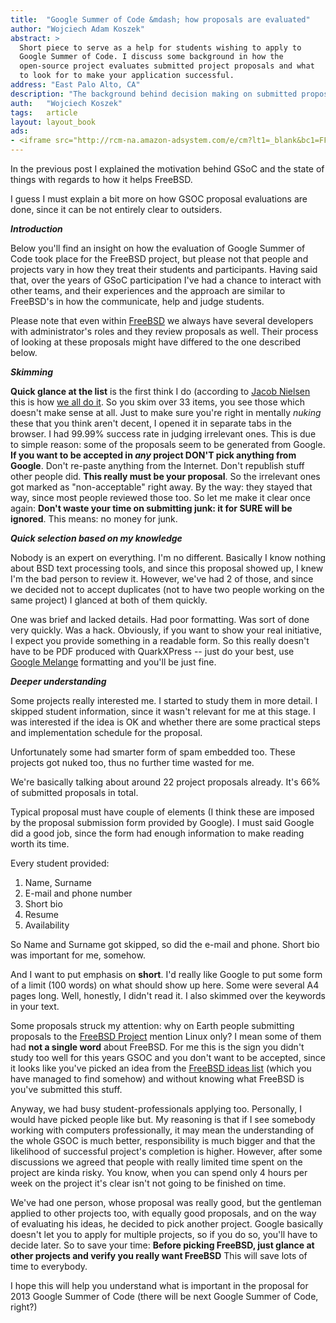 ```yaml
---
title:	"Google Summer of Code &mdash; how proposals are evaluated"
author: "Wojciech Adam Koszek"
abstract: >
  Short piece to serve as a help for students wishing to apply to
  Google Summer of Code. I discuss some background in how the
  open-source project evaluates submitted project proposals and what
  to look for to make your application successful.
address: "East Palo Alto, CA"
description: "The background behind decision making on submitted proposals during Google Summer of Code."
auth:	"Wojciech Koszek"
tags:	article
layout: layout_book
ads:
- <iframe src="http://rcm-na.amazon-adsystem.com/e/cm?lt1=_blank&bc1=FFFFFF&IS2=1&npa=1&bg1=FFFFFF&fc1=000000&lc1=FF0000&t=wkoszek-20&o=1&p=8&l=as4&m=amazon&f=ifr&ref=ss_til&asins=031609997X" style="width:120px;height:240px;" scrolling="no" marginwidth="0" marginheight="0" frameborder="0"></iframe>
---
```


In the previous post I explained the motivation behind GSoC and the state of
things with regards to how it helps FreeBSD.

I guess I must explain a bit more on how GSOC proposal evaluations are done,
since it can be not entirely clear to outsiders.

***Introduction***

Below you'll find an insight on how the evaluation of Google Summer of Code
took place for the FreeBSD project, but please not that people and projects
vary in how they treat their students and participants. Having said that,
over the years of GSoC participation I've had a chance to interact with
other teams, and their experiences and the approach are similar to FreeBSD's
in how the communicate, help and judge students.

Please note that even within [FreeBSD](http://www.freebsd.org) we always have several
developers with administrator's roles and they review proposals as well.
Their process of looking at these proposals might have differed to the one
described below.

***Skimming***

**Quick glance at the list** is the first think I do (according to [Jacob
Nielsen](http://www.useit.com) this is how [we all do
it](http://www.useit.com/alertbox/9710a.html). So you skim over 33 items,
you see those which doesn't make sense at all. Just to make sure you're
right in mentally *nuking* these that you think aren't decent, I opened it
in separate tabs in the browser. I had 99.99% success rate in judging
irrelevant ones. This is due to simple reason: some of the proposals seem to
be generated from Google. **If you want to be accepted in ***any*** project
DON'T pick anything from Google**. Don't re-paste anything from the Internet.
Don't republish stuff other people did. **This really must be your
proposal**. So the irrelevant ones got marked as "non-acceptable" right
away. By the way: they stayed that way, since most people reviewed those
too. So let me make it clear once again: **Don't waste your time on
submitting junk: it for SURE will be ignored**. This means: no money for
junk.

***Quick selection based on my knowledge***

Nobody is an expert on everything. I'm no different. Basically I know
nothing about BSD text processing tools, and since this proposal showed up,
I knew I'm the bad person to review it. However, we've had 2 of those, and
since we decided not to accept duplicates (not to have two people working on
the same project) I glanced at both of them quickly.

One was brief and lacked details. Had poor formatting. Was sort of done very
quickly. Was a hack.  Obviously, if you want to show your real initiative, I
expect you provide something in a readable form. So this really doesn't have
to be PDF produced with QuarkXPress -- just do your best, use [Google
Melange](http://www.google-melange.com) formatting and you'll be just fine.

***Deeper understanding***

Some projects really interested me. I started to study them in more detail.
I skipped student information, since it wasn't relevant for me at this
stage. I was interested if the idea is OK and whether there are some
practical steps and implementation schedule for the proposal.

Unfortunately some had smarter form of spam embedded too. These projects got
nuked too, thus no further time wasted for me.

We're basically talking about around 22 project proposals already. It's 66%
of submitted  proposals in total.

Typical proposal must have couple of elements (I think these are imposed by
the proposal submission form provided by Google). I must said Google did a
good job, since the form had enough information to make reading worth its
time.

Every student provided:

 1. Name, Surname
 2. E-mail and phone number
 3. Short bio
 4. Resume
 5. Availability

So Name and Surname got skipped, so did the e-mail and phone. Short bio was
important for me, somehow.

And I want to put emphasis on **short**. I'd really like Google to put some
form of a limit (100 words) on what should show up here. Some were several
A4 pages long. Well, honestly, I didn't read it. I also skimmed over the
keywords in your text.

Some proposals struck my attention: why on Earth people submitting proposals
to the [FreeBSD Project](http://www.freebsd.org) mention Linux only? I mean
some of them had **not a single word** about FreeBSD. For me this is the
sign you didn't study too well for this years GSOC and you don't want to be
accepted, since it looks like you've picked an idea from the [FreeBSD ideas
list](http://www.freebsd.org/projects/ideas/) (which you have managed to
find somehow) and without knowing what FreeBSD is you've submitted this
stuff.

Anyway, we had busy student-professionals applying too. Personally, I would
have picked people like but. My reasoning is that if I see somebody working
with computers professionally, it may mean the understanding of the whole
GSOC is much better, responsibility is much bigger and that the likelihood
of successful project's completion is higher. However, after some
discussions we agreed that people with really limited time spent on the
project are kinda risky. You know, when you can spend only 4 hours per week
on the project it's clear isn't not going to be finished on time.

We've had one person, whose proposal was really good, but the gentleman
applied to other projects too, with equally good proposals, and on the way
of evaluating his ideas, he decided to pick another project. Google
basically doesn't let you to apply for multiple projects, so if you do so,
you'll have to decide later. So to save your time: **Before picking FreeBSD,
just glance at other projects and verify you really want FreeBSD** This will
save lots of time to everybody.

I hope this will help you understand what is important in the proposal for
2013 Google Summer of Code (there will be next Google Summer of Code,
right?)
